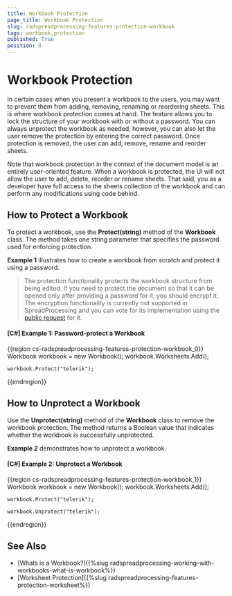 ```yaml
---
title: Workbook Protection
page_title: Workbook Protection
slug: radspreadprocessing-features-protection-workbook
tags: workbook,protection
published: True
position: 0
---
```


# Workbook Protection



In certain cases when you present a workbook to the users, you may want to prevent them from adding, removing, renaming or reordering sheets. This is where workbook protection comes at hand. The feature allows you to lock the structure of your workbook with or without a password. You can always unprotect the workbook as needed, however, you can also let the user remove the protection by entering the correct password. Once protection is removed, the user can add, remove, rename and reorder sheets.


Note that workbook protection in the context of the document model is an entirely user-oriented feature. When a workbook is protected, the UI will not allow the user to add, delete, reorder or rename sheets. That said, you as a developer have full access to the sheets collection of the workbook and can perform any modifications using code behind.


## How to Protect a Workbook

To protect a workbook, use the __Protect(string)__ method of the __Workbook__ class. The method takes one string parameter that specifies the password used for enforcing protection.


__Example 1__ illustrates how to create a workbook from scratch and protect it using a password.

>The protection functionality protects the workbook structure from being edited. If you need to protect the document so that it can be opened only after providing a password for it, you should encrypt it. The encryption functionality is currently not supported in SpreadProcessing and you can vote for its implementation using the [public request](https://feedback.telerik.com/document-processing/1356022-spreadprocessing-implement-encryption-of-workbook) for it. 

#### __[C#] Example 1: Password-protect a Workbook__

{{region cs-radspreadprocessing-features-protection-workbook_0}}
	Workbook workbook = new Workbook();
	workbook.Worksheets.Add();
	
	workbook.Protect("telerik");
{{endregion}}



## How to Unprotect a Workbook

Use the __Unprotect(string)__ method of the __Workbook__ class to remove the workbook protection. The method returns a Boolean value that indicates whether the workbook is successfully unprotected.


__Example 2__ demonstrates how to unprotect a workbook.


#### __[C#] Example 2: Unprotect a Workbook__

{{region cs-radspreadprocessing-features-protection-workbook_1}}
	Workbook workbook = new Workbook();
	workbook.Worksheets.Add();
	
	workbook.Protect("telerik");
	
	workbook.Unprotect("telerik");
{{endregion}}



## See Also

 * [Whats is a Workbook?]({%slug radspreadprocessing-working-with-workbooks-what-is-workbook%})
 * [Worksheet Protection]({%slug radspreadprocessing-features-protection-worksheet%})
